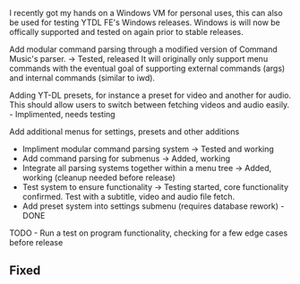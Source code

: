 I recently got my hands on a Windows VM for personal uses, this can also 
be used for testing YTDL FE's Windows releases. Windows is will now be offically
supported and tested on again prior to stable releases.

Add modular command parsing through a modified version of Command Music's parser. -> Tested, released
It will originally only support menu commands with the eventual goal of supporting 
external commands (args) and internal commands (similar to iwd).

Adding YT-DL presets, for instance a preset for video and another for audio. This should
allow users to switch between fetching videos and audio easily. - Implimented, needs testing

Add additional menus for settings, presets and other additions
- Impliment modular command parsing system -> Tested and working
- Add command parsing for submenus -> Added, working
- Integrate all parsing systems together within a menu tree -> Added, working (cleanup needed before release)
- Test system to ensure functionality -> Testing started, core functionality confirmed. Test with a subtitle, video and audio file fetch.
- Add preset system into settings submenu (requires database rework) - DONE

TODO - Run a test on program functionality, checking for a few edge cases before release

Fixed
- 